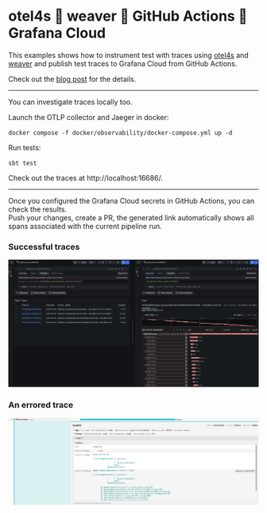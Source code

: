 # otel4s 🤝 weaver 🤝 GitHub Actions 🤝 Grafana Cloud

This examples shows how to instrument test with traces using [otel4s](https://github.com/typelevel/otel4s)
and [weaver](https://github.com/disneystreaming/weaver-test) and publish test traces to Grafana Cloud from GitHub
Actions.

Check out the [blog post](https://ochenashko.com/otel4s-test-traces-grafana) for the details.

----

You can investigate traces locally too. 

Launch the OTLP collector and Jaeger in docker:
```shell
docker compose -f docker/observability/docker-compose.yml up -d                   
```

Run tests:
```shell
sbt test
```

Check out the traces at http://localhost:16686/.

----

Once you configured the Grafana Cloud secrets in GitHub Actions, you can check the results.  
Push your changes, create a PR, the generated link automatically shows all spans associated with the current pipeline run.

### Successful traces

![Grafana Tempo Traces](./images/grafana-tempo-traces.png)

### An errored trace

![Jaeger Errored Trace Example](./images/jaeger-errored-trace-example.png)
